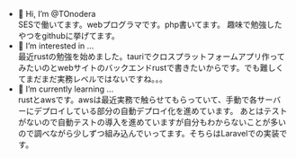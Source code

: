 - 👋 Hi, I’m @TOnodera  
SESで働いてます。webプログラマです。php書いてます。
趣味で勉強したやつをgithubに挙げてます。
- 👀 I’m interested in ...  
最近rustの勉強を始めました。tauriでクロスプラットフォームアプリ作ってみたいのとwebサイトのバックエンドrustで書きたいからです。でも難しくてまだまだ実務レベルではないですね。。。  
- 🌱 I’m currently learning ...  
rustとawsです。awsは最近実務で触らせてもらっていて、手動で各サーバーにデプロイしている部分の自動デプロイ化を進めています。
あとはテストがないので自動テストの導入を進めていますが自分もわからないことが多いので調べながら少しずつ組み込んでいってます。そちらはLaravelでの実装です。  

<!---
TOnodera/TOnodera is a ✨ special ✨ repository because its `README.md` (this file) appears on your GitHub profile.
You can click the Preview link to take a look at your changes.
--->
